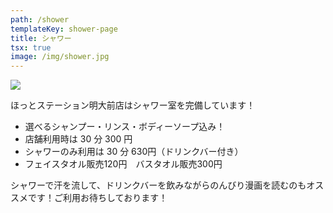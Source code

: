 ```yaml
---
path: /shower
templateKey: shower-page
title: シャワー
tsx: true
image: /img/shower.jpg
---
```

![](/img/shower.jpg)

ほっとステーション明大前店はシャワー室を完備しています！

* 選べるシャンプー・リンス・ボディーソープ込み！
* 店舗利用時は 30 分 300 円
* シャワーのみ利用は 30 分 630円（ドリンクバー付き）
* フェイスタオル販売120円　バスタオル販売300円

シャワーで汗を流して、ドリンクバーを飲みながらのんびり漫画を読むのもオススメです！ご利用お待ちしております！